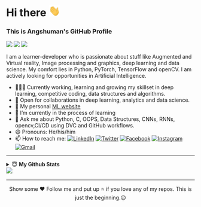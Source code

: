 
# Hi there <img src="https://github.com/Coderangshu/Coderangshu/blob/main/gifs/hi.gif" width=30 height=30 /> </H1> 
<H3>This is Angshuman's GitHub Profile </H3>

<img src="https://img.shields.io/badge/python%20-%2314354C.svg?&style=for-the-badge&logo=python&logoColor=white" /> <img src="https://img.shields.io/badge/c%20-%2300599C.svg?&style=for-the-badge&logo=c&logoColor=white" /> <img src="https://img.shields.io/badge/java-%23ED8B00.svg?&style=for-the-badge&logo=java&logoColor=white" />

I am a learner-developer who is passionate about stuff like Augmented and Virtual reality, Image processing and graphics, deep learning and data science. My comfort lies in Python, PyTorch, TensorFlow and openCV. I am actively looking for opportunities in Artificial Intelligence.
- 👨🏽‍💻 Currently working, learning and growing my skillset in deep learning, competitive coding, data structures and algorithms.
- 🤝 Open for collaborations in deep learning, analytics and data science.
- 👋 My personal [ML website](https://Coderangshu.github.io)
- 🌱 I’m currently in the process of learning 
- 💬 Ask me about Python, C, OOPS, Data Structures, CNNs, RNNs, opencv,CI/CD using DVC and GitHub workflows.
- 😄 Pronouns: He/his/him
- 📫 How to reach me: [![LinkedIn](https://img.shields.io/badge/-Angshuman_Sengupta-2867B2?style=flat&logo=Linkedin&logoColor=white)](https://www.linkedin.com/in/angshumansengupta98) [![Twitter](https://img.shields.io/badge/-Every1callAngsu_-1da1f2?style=flat&logo=Twitter&logoColor=white)](https://twitter.com/Every1callAngsu) [![Facebook](https://img.shields.io/badge/-Angshuman_Sengupta-4267B2?style=flat&logo=Facebook&logoColor=white)](https://www.facebook.com/angshuman.sengupta.5/) [![Instagram](https://img.shields.io/badge/-angshunreal-833ab4?style=flat&logo=Instagram&logoColor=white)](https://www.instagram.com/angshunreal) [![Gmail](https://img.shields.io/badge/-Angshuman-DB4437?style=flat&logo=Gmail&logoColor=white)](mailto:senguptaangshuman17@gmail.com)

---
<details close>
 <summary> 😇 <b>My Github Stats</b> </summary>
<br>
<p align = "center">
  
  [![Angshuman's github stats](https://github-readme-stats.vercel.app/api?username=Coderangshu&include_all_commits=true&count_private=true&hide_border=true&show_icons=true&bg_color=30,f46f30,c32aa3)](https://github.com/Coderangshu/github-readme-stats)
  
  [![Top Langs](https://github-readme-stats.vercel.app/api/top-langs/?username=Coderangshu&theme=tokyonight&layout=compact)](https://github.com/Coderangshu/github-readme-stats)
  
  [![Angshuman's wakatime stats](https://github-readme-stats.vercel.app/api/wakatime?username=Coderangshu&theme=tokyonight)](https://github.com/Coderangshu/github-readme-stats)

</p>
</details>

<img src="https://komarev.com/ghpvc/?username=Coderangshu&label=Total_Views&color=blue&style=plastic%22%20alt=%22Coderangshu" />

---

<p align=center>Show some ❤ Follow me and put up ⭐ if you love any of my repos. This is just the beginning.😉 </p>


<!--
**Coderangshu/Coderangshu** is a ✨ _special_ ✨ repository because its `README.md` (this file) appears on your GitHub profile.
👋
Here are some ideas to get you started:

- 🔭 I’m currently working on ...
- 🌱 I’m currently learning ...
- 👯 I’m looking to collaborate on ...
- 🤔 I’m looking for help with ...
- 💬 Ask me about ...
- 📫 How to reach me: ...
- 😄 Pronouns: ...
- ⚡ Fun fact: ...
-->
